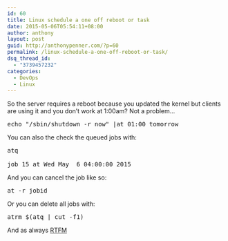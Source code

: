 ```yaml
---
id: 60
title: Linux schedule a one off reboot or task
date: 2015-05-06T05:54:11+08:00
author: anthony
layout: post
guid: http://anthonypenner.com/?p=60
permalink: /linux-schedule-a-one-off-reboot-or-task/
dsq_thread_id:
  - "3739457232"
categories:
  - DevOps
  - Linux
---
```

So the server requires a reboot because you updated the kernel but clients are using it and you don&#8217;t work at 1:00am? Not a problem&#8230;

<pre class="wp-code-highlight prettyprint prettyprinted"><span class="pln">echo </span><span class="str">"/sbin/shutdown -r now"</span> <span class="pun">|</span><span class="pln">at </span><span class="lit">01</span><span class="pun">:</span><span class="lit">00</span><span class="pln"> tomorrow</span></pre>

You can also the check the queued jobs with:

<pre class="wp-code-highlight prettyprint prettyprinted"><span class="pln">atq

job 15 at Wed May  6 04:00:00 2015
</span></pre>

And you can cancel the job like so:

<pre class="alt2">at -r jobid</pre>

Or you can delete all jobs with:

<pre class="alt2">atrm $(atq | cut -f1)</pre>

And as always [RTFM](http://unixhelp.ed.ac.uk/CGI/man-cgi?at)